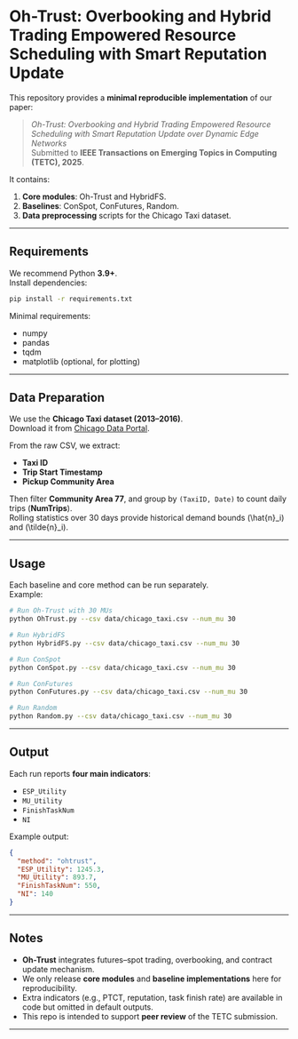 # Oh-Trust: Overbooking and Hybrid Trading Empowered Resource Scheduling with Smart Reputation Update

This repository provides a **minimal reproducible implementation** of our paper:

> *Oh-Trust: Overbooking and Hybrid Trading Empowered Resource Scheduling with Smart Reputation Update over Dynamic Edge Networks*  
> Submitted to **IEEE Transactions on Emerging Topics in Computing (TETC), 2025**.

It contains:
1. **Core modules**: Oh-Trust and HybridFS.  
2. **Baselines**: ConSpot, ConFutures, Random.  
3. **Data preprocessing** scripts for the Chicago Taxi dataset.  

---

## Requirements

We recommend Python **3.9+**.  
Install dependencies:

```bash
pip install -r requirements.txt
```

Minimal requirements:
- numpy  
- pandas  
- tqdm  
- matplotlib (optional, for plotting)  

---

## Data Preparation

We use the **Chicago Taxi dataset (2013–2016)**.  
Download it from [Chicago Data Portal](https://data.cityofchicago.org/Transportation/Taxi-Trips/wrvz-psew).

From the raw CSV, we extract:
- **Taxi ID**  
- **Trip Start Timestamp**  
- **Pickup Community Area**  

Then filter **Community Area 77**, and group by `(TaxiID, Date)` to count daily trips (**NumTrips**).  
Rolling statistics over 30 days provide historical demand bounds \(\hat{n}_i\) and \(\tilde{n}_i\).  

---

## Usage

Each baseline and core method can be run separately.  
Example:

```bash
# Run Oh-Trust with 30 MUs
python OhTrust.py --csv data/chicago_taxi.csv --num_mu 30

# Run HybridFS
python HybridFS.py --csv data/chicago_taxi.csv --num_mu 30

# Run ConSpot
python ConSpot.py --csv data/chicago_taxi.csv --num_mu 30

# Run ConFutures
python ConFutures.py --csv data/chicago_taxi.csv --num_mu 30

# Run Random
python Random.py --csv data/chicago_taxi.csv --num_mu 30
```

---

## Output

Each run reports **four main indicators**:

- `ESP_Utility`  
- `MU_Utility`  
- `FinishTaskNum`  
- `NI`  

Example output:
```json
{
  "method": "ohtrust",
  "ESP_Utility": 1245.3,
  "MU_Utility": 893.7,
  "FinishTaskNum": 550,
  "NI": 140
}
```

---

## Notes

- **Oh-Trust** integrates futures–spot trading, overbooking, and contract update mechanism.  
- We only release **core modules** and **baseline implementations** here for reproducibility.  
- Extra indicators (e.g., PTCT, reputation, task finish rate) are available in code but omitted in default outputs.  
- This repo is intended to support **peer review** of the TETC submission.  

---


